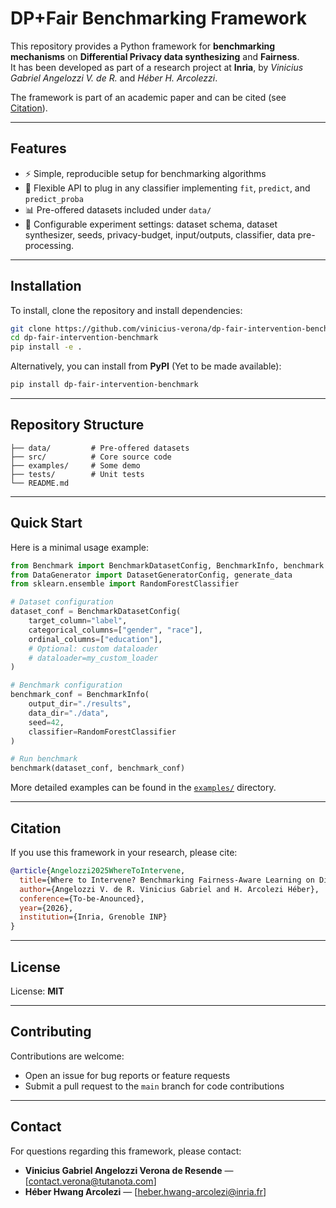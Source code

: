# DP+Fair Benchmarking Framework

This repository provides a Python framework for **benchmarking mechanisms** on **Differential Privacy data synthesizing** and **Fairness**.  
It has been developed as part of a research project at **Inria**, by *Vinicius Gabriel Angelozzi V. de R.* and *Héber H. Arcolezzi*.  

The framework is part of an academic paper and can be cited (see [Citation](#citation)).  

---

## Features

- ⚡ Simple, reproducible setup for benchmarking algorithms  
- 🧩 Flexible API to plug in any classifier implementing `fit`, `predict`, and `predict_proba`  
- 📊 Pre-offered datasets included under `data/`  
- 🔬 Configurable experiment settings: dataset schema, dataset synthesizer, seeds, privacy-budget, input/outputs, classifier, data pre-processing.  

---

## Installation

To install, clone the repository and install dependencies:

```bash
git clone https://github.com/vinicius-verona/dp-fair-intervention-benchmark.git
cd dp-fair-intervention-benchmark
pip install -e .
```

Alternatively, you can install from **PyPI** (Yet to be made available):

```bash
pip install dp-fair-intervention-benchmark
````

---

## Repository Structure

```
├── data/         # Pre-offered datasets
├── src/          # Core source code
├── examples/     # Some demo
├── tests/        # Unit tests
└── README.md
```

---

## Quick Start

Here is a minimal usage example:

```python
from Benchmark import BenchmarkDatasetConfig, BenchmarkInfo, benchmark
from DataGenerator import DatasetGeneratorConfig, generate_data
from sklearn.ensemble import RandomForestClassifier

# Dataset configuration
dataset_conf = BenchmarkDatasetConfig(
    target_column="label",
    categorical_columns=["gender", "race"],
    ordinal_columns=["education"],
    # Optional: custom dataloader
    # dataloader=my_custom_loader
)

# Benchmark configuration
benchmark_conf = BenchmarkInfo(
    output_dir="./results",
    data_dir="./data",
    seed=42,
    classifier=RandomForestClassifier
)

# Run benchmark
benchmark(dataset_conf, benchmark_conf)
```

More detailed examples can be found in the [`examples/`](examples/) directory.

---

## Citation

If you use this framework in your research, please cite:

```bibtex
@article{Angelozzi2025WhereToIntervene,
  title={Where to Intervene? Benchmarking Fairness-Aware Learning on Differentially Private Synthetic Tabular Data [Experiment, Analysis & Benchmark]},
  author={Angelozzi V. de R. Vinicius Gabriel and H. Arcolezi Héber},
  conference={To-be-Anounced},
  year={2026},
  institution={Inria, Grenoble INP}
}
```

---

## License

License: **MIT**

---

## Contributing

Contributions are welcome:

* Open an issue for bug reports or feature requests
* Submit a pull request to the `main` branch for code contributions

---

## Contact

For questions regarding this framework, please contact:

* **Vinicius Gabriel Angelozzi Verona de Resende** — \[contact.verona@tutanota.com]
* **Héber Hwang Arcolezi** — \[heber.hwang-arcolezi@inria.fr]
